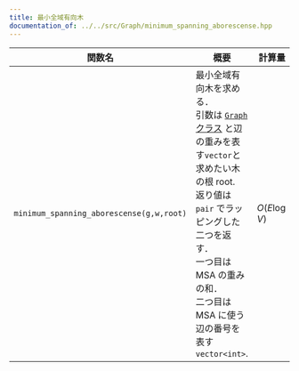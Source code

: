 ```yaml
---
title: 最小全域有向木
documentation_of: ../../src/Graph/minimum_spanning_aborescense.hpp
---
```


|関数名|概要|計算量|
|---|---|---|
|`minimum_spanning_aborescense(g,w,root)`|最小全域有向木を求める．<br> 引数は [`Graph` クラス](Graph.hpp) と辺の重みを表す`vector`と求めたい木の根 root.<br>返り値は `pair` でラッピングした二つを返す．<br> 一つ目は MSA の重みの和．<br>二つ目は MSA に使う辺の番号を表す　`vector<int>`. |$O(E\log V)$|